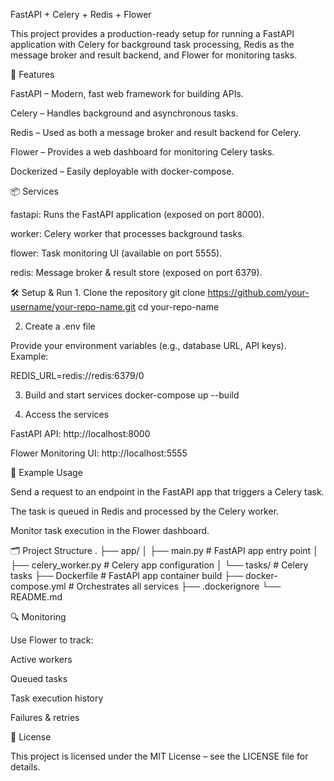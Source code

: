 FastAPI + Celery + Redis + Flower

This project provides a production-ready setup for running a FastAPI application with Celery for background task processing, Redis as the message broker and result backend, and Flower for monitoring tasks.

🚀 Features

FastAPI – Modern, fast web framework for building APIs.

Celery – Handles background and asynchronous tasks.

Redis – Used as both a message broker and result backend for Celery.

Flower – Provides a web dashboard for monitoring Celery tasks.

Dockerized – Easily deployable with docker-compose.

📦 Services

fastapi: Runs the FastAPI application (exposed on port 8000).

worker: Celery worker that processes background tasks.

flower: Task monitoring UI (available on port 5555).

redis: Message broker & result store (exposed on port 6379).

🛠 Setup & Run 1. Clone the repository git clone https://github.com/your-username/your-repo-name.git cd your-repo-name

2.  Create a .env file

Provide your environment variables (e.g., database URL, API keys). Example:

REDIS_URL=redis://redis:6379/0

3.  Build and start services docker-compose up --build

4.  Access the services

FastAPI API: http://localhost:8000

Flower Monitoring UI: http://localhost:5555

📌 Example Usage

Send a request to an endpoint in the FastAPI app that triggers a Celery task.

The task is queued in Redis and processed by the Celery worker.

Monitor task execution in the Flower dashboard.

🗂 Project Structure . ├── app/ │ ├── main.py \# FastAPI app entry point │ ├── celery_worker.py \# Celery app configuration │ └── tasks/ \# Celery tasks ├── Dockerfile \# FastAPI app container build ├── docker-compose.yml \# Orchestrates all services ├── .dockerignore └── README.md

🔍 Monitoring

Use Flower to track:

Active workers

Queued tasks

Task execution history

Failures & retries

📝 License

This project is licensed under the MIT License – see the LICENSE file for details.